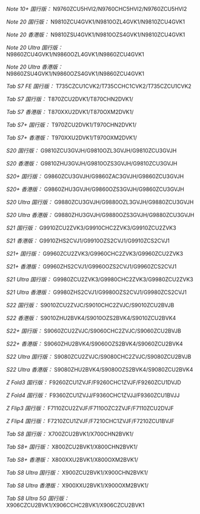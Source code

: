 *Note 10+ 国行版：*
N9760ZCU5HVI2/N9760CHC5HVI2/N9760ZCU5HVI2

*Note 20 国行版：*
N9810ZCU4GVK1/N9810OZL4GVK1/N9810ZCU4GVK1

*Note 20 香港版：*
N9810ZSU4GVK1/N9810OZS4GVK1/N9810ZCU4GVK1

*Note 20 Ultra 国行版：*
N9860ZCU4GVK1/N9860OZL4GVK1/N9860ZCU4GVK1

*Note 20 Ultra 香港版：*
N9860ZSU4GVK1/N9860OZS4GVK1/N9860ZCU4GVK1

*Tab S7 FE 国行版：*
T735CZCU1CVK2/T735CCHC1CVK2/T735CZCU1CVK2

*Tab S7 国行版：*
T870ZCU2DVK1/T870CHN2DVK1/

*Tab S7 香港版：*
T870XXU2DVK1/T870OXM2DVK1/

*Tab S7+ 国行版：*
T970ZCU2DVK1/T970CHN2DVK1/

*Tab S7+ 香港版：*
T970XXU2DVK1/T970OXM2DVK1/

*S20 国行版：*
G9810ZCU3GVJH/G9810OZL3GVJH/G9810ZCU3GVJH

*S20 香港版：*
G9810ZHU3GVJH/G9810OZS3GVJH/G9810ZCU3GVJH

*S20+ 国行版：*
G9860ZCU3GVJH/G9860ZAC3GVJH/G9860ZCU3GVJH

*S20+ 香港版：*
G9860ZHU3GVJH/G9860OZS3GVJH/G9860ZCU3GVJH

*S20 Ultra 国行版：*
G9880ZCU3GVJH/G9880OZL3GVJH/G9880ZCU3GVJH

*S20 Ultra 香港版：*
G9880ZHU3GVJH/G9880OZS3GVJH/G9880ZCU3GVJH

*S21 国行版：*
G9910ZCU2ZVK3/G9910CHC2ZVK3/G9910ZCU2ZVK3

*S21 香港版：*
G9910ZHS2CVJ1/G9910OZS2CVJ1/G9910ZCS2CVJ1

*S21+ 国行版：*
G9960ZCU2ZVK3/G9960CHC2ZVK3/G9960ZCU2ZVK3

*S21+ 香港版：*
G9960ZHS2CVJ1/G9960OZS2CVJ1/G9960ZCS2CVJ1

*S21 Ultra 国行版：*
G9980ZCU2ZVK3/G9980CHC2ZVK3/G9980ZCU2ZVK3

*S21 Ultra 香港版：*
G9980ZHS2CVJ1/G9980OZS2CVJ1/G9980ZCS2CVJ1

*S22 国行版：*
S9010ZCU2ZVJC/S9010CHC2ZVJC/S9010ZCU2BVJB

*S22 香港版：*
S9010ZHU2BVK4/S9010OZS2BVK4/S9010ZCU2BVK4

*S22+ 国行版：*
S9060ZCU2ZVJC/S9060CHC2ZVJC/S9060ZCU2BVJB

*S22+ 香港版：*
S9060ZHU2BVK4/S9060OZS2BVK4/S9060ZCU2BVK4

*S22 Ultra 国行版：*
S9080ZCU2ZVJC/S9080CHC2ZVJC/S9080ZCU2BVJB

*S22 Ultra 香港版：*
S9080ZHU2BVK4/S9080OZS2BVK4/S9080ZCU2BVK4

*Z Fold3 国行版：*
F9260ZCU1ZVJF/F9260CHC1ZVJF/F9260ZCU1DVJD

*Z Fold4 国行版：*
F9360ZCU1ZVJJ/F9360CHC1ZVJJ/F9360ZCU1BVJJ

*Z Flip3 国行版：*
F7110ZCU2ZVJF/F7110OZC2ZVJF/F7110ZCU2DVJF

*Z Flip4 国行版：*
F7210ZCU1ZVJF/F7210CHC1ZVJF/F7210ZCU1BVJF

*Tab S8 国行版：*
X700ZCU2BVK1/X700CHN2BVK1/

*Tab S8+ 国行版：*
X800ZCU2BVK1/X800CHN2BVK1/

*Tab S8+ 香港版：*
X800XXU2BVK1/X800OXM2BVK1/

*Tab S8 Ultra 国行版：*
X900ZCU2BVK1/X900CHN2BVK1/

*Tab S8 Ultra 香港版：*
X900XXU2BVK1/X900OXM2BVK1/

*Tab S8 Ultra 5G 国行版：*
X906CZCU2BVK1/X906CCHC2BVK1/X906CZCU2BVK1

